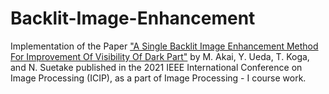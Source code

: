 # Backlit-Image-Enhancement
Implementation of the Paper ["A Single Backlit Image Enhancement Method For Improvement Of Visibility Of Dark Part"](https://ieeexplore.ieee.org/document/9506526) by M. Akai, Y. Ueda, T. Koga, and N. Suetake published in the 2021 IEEE International Conference on Image Processing (ICIP), as a part of Image Processing - I course work.
